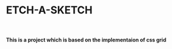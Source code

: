 <h1><b>ETCH-A-SKETCH</b></h1>
<br>
<p><h4>This is a project which is based on   the implementaion of  css grid</h4>  </p>
